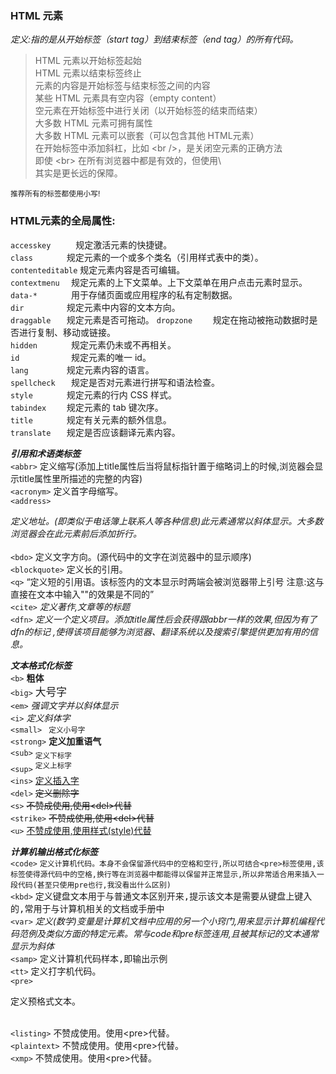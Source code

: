 ### HTML 元素
*定义:指的是从开始标签（start tag）到结束标签（end tag）的所有代码。*

>HTML 元素以开始标签起始  
HTML 元素以结束标签终止  
元素的内容是开始标签与结束标签之间的内容  
某些 HTML 元素具有空内容（empty content）  
空元素在开始标签中进行关闭（以开始标签的结束而结束）  
大多数 HTML 元素可拥有属性  
大多数 HTML 元素可以嵌套（可以包含其他 HTML元素）  
在开始标签中添加斜杠，比如 \<br />，是关闭空元素的正确方法  
即使 \<br> 在所有浏览器中都是有效的，但使用\ <br /> 其实是更长远的保障。  

<small>推荐所有的标签都使用小写!</small>

### HTML元素的全局属性:  
`accesskey 	   ` 规定激活元素的快捷键。  
`class 		 ` 规定元素的一个或多个类名（引用样式表中的类）。   
`contenteditable` 规定元素内容是否可编辑。  
`contextmenu  ` 规定元素的上下文菜单。上下文菜单在用户点击元素时显示。  
`data-* 	  ` 	用于存储页面或应用程序的私有定制数据。  
`dir 		 ` 规定元素中内容的文本方向。  
`draggable 	 ` 规定元素是否可拖动。
`dropzone 	 ` 规定在拖动被拖动数据时是否进行复制、移动或链接。   
`hidden 	  ` 	规定元素仍未或不再相关。  
`id 		  ` 	规定元素的唯一 id。   
`lang 		 ` 规定元素内容的语言。  
`spellcheck   ` 	规定是否对元素进行拼写和语法检查。  
`style 		 ` 规定元素的行内 CSS 样式。  
`tabindex 	 ` 规定元素的 tab 键次序。  
`title 		 ` 规定有关元素的额外信息。  
`translate 	 ` 规定是否应该翻译元素内容。  



***引用和术语类标签***    
`<abbr>`        	<abbr>定义缩写(添加上title属性后当将鼠标指针置于缩略词上的时候,浏览器会显示title属性里所描述的完整的内容)</abbr>  
`<acronym>`      	<acronym>定义首字母缩写。</acronym>    
`<address>`   		<address>定义地址。(即类似于电话簿上联系人等各种信息)此元素通常以斜体显示。大多数浏览器会在此元素前后添加折行。</address>    
`<bdo>`			    <bdo>定义文字方向。(源代码中的文字在浏览器中的显示顺序)</bdo>	  
`<blockquote>`	    <blockpuote>定义长的引用。</blockpuote>	  
`<q>`			    <q>定义短的引用语。该标签内的文本显示时两端会被浏览器带上引号	 注意:这与直接在文本中输入""的效果是不同的</q>	  
`<cite>`			<cite>定义著作,文章等的标题</cite>	
`<dfn>`			    <dfn>定义一个定义项目。添加title属性后会获得跟abbr一样的效果,但因为有了dfn的标记	,使得该项目能够为浏览器、翻译系统以及搜索引擎提供更加有用的信息。</dfn>	

***文本格式化标签***  
`<b>`			<b>粗体</b>    	    		    	
`<big>`			<big>大号字</big>           	 	
`<em>` 			<em>强调文字并以斜体显示</em>          	 	
`<i>` 			<i>定义斜体字</i>        		
`<small> `		<small>定义小号字</small>    	  
`<strong>` 		<strong>定义加重语气</strong>       
`<sub>`			<sub>定义下标字</sub>         
`<sup>`			<sup>定义上标字</sup>      
`<ins>`			<ins>定义插入字</ins>      
`<del>`			<del>定义删除字</del>      
`<s>` 			<s>不赞成使用,使用\<del>代替</s>       
`<strike>` 		<strike>不赞成使用,使用\<del>代替</strike>        
`<u>` 			<u>不赞成使用,使用样式(style)代替</u>             

***计算机输出格式化标签***   
`<code>`		<code>定义计算机代码。本身不会保留源代码中的空格和空行,所以可结合\<pre>标签使用,该标签使得源代码中的空格,换行等在浏览器中都能得以保留并正常显示,所以非常适合用来插入一段代码(甚至只使用pre也行,我没看出什么区别)</code>    
`<kbd>` 		<kbd>定义键盘文本用于与普通文本区别开来,提示该文本是需要从键盘上键入的,常用于与计算机相关的文档或手册中</kbd>    
`<var>` 		<var>定义(数学)变量是计算机文档中应用的另一个小窍门,用来显示计算机编程代码范例及类似方面的特定元素。常与code和pre标签连用,且被其标记的文本通常显示为斜体</var>    
`<samp>`		<samp>定义计算机代码样本,即输出示例</samp>    
`<tt>` 			<tt>定义打字机代码。</tt>                 
`<pre>`			<pre>定义预格式文本。</pre>    
`<listing>`     不赞成使用。使用\<pre>代替。     
`<plaintext>`	不赞成使用。使用\<pre>代替。     
`<xmp>`			不赞成使用。使用\<pre>代替。    